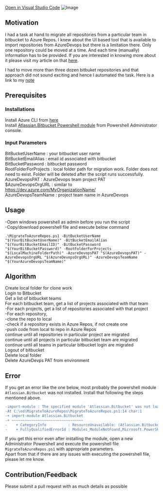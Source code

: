 [Open in Visual Studio Code](https://open.vscode.dev/kunduso/MigrateToAzureRepos)
![Image](https://skdevops.files.wordpress.com/2020/07/21.-migratingfrombbtoar-image0-1.png)
## Motivation

I had a task at hand to migrate all repositories from a particular team in bitbucket to Azure Repos. I knew about the UI based tool that is available to import repositories from AzureDevops but there is a limitation there. Only one repository could be moved at a time. And each time (manually) information has to be provided. If you are interested in knowing more about it please visit my article on that [here](http://skundunotes.com/2020/07/10/migrating-a-repository-from-bitbucket-to-azure-repos-ui-based/).

I had to move more than three dozen bitbuket repositories and that approach did not sound exciting and hence I automated the task. Here is a link to my [note](http://skundunotes.com/2020/07/10/migrating-a-repository-from-bitbucket-to-azure-repos-using-powershell/)

## Prerequisites
### **Installations**
Install Azure CLI from [here](https://docs.microsoft.com/en-us/cli/azure/install-azure-cli?view=azure-cli-latest)
<br />Install [Atlassian.Bitbucket Powershell module](https://www.powershellgallery.com/packages/Atlassian.Bitbucket/0.14.0) from Powershell Administrator console.
### **Input Parameters**
BitBucketUserName : your bitbucket user name
<br />BitBucketEmailAlias : email id associated with bitbucket
<br />BitBucketPassword : bitbucket password
<br />RootFolderForProjects : local folder path for migration work. Folder does not need to exist. Folder will be deleted after the script runs successfully.
<br />AzureDevopsPAT : AzureDevops team project PAT
<br />$AzureDevopsOrgURL : similar to https://dev.azure.com/MyOrganizationName/
<br />AzureDevopsTeamName : project team name in AzureDevops

## Usage
-Open windows powershell as admin before you run the script
<br />-Copy/download powershell file and execute below command

<pre><code>.\MigrateToAzureRepos.ps1 -BitBucketUserName "$(YourBitBucketUserName)" -BitBucketEmailAlias "$(YourBitBucketEmailID)" -BitBucketPassword "$(YourBitBucketPassword)" -RootFolderForProjects "$(LocalMachineFolderPath)" -AzureDevopsPAT "$(AzureDevopsPAT)" -AzureDevopsOrgURL "$(AzureDevopsOrgURL)" -AzureDevopsTeamName "$(YourAzureDevopsTeamName)"</code></pre>

## Algorithm
Create local folder for clone work
<br />Login to Bitbucket
<br />Get a list of bitbucket teams
<br />For each bitbucket team, get a list of projects associated with that team
<br />    -For each projects, get a list of repositories associated with that project
<br />        -For each repository,
<br />            -clone the repo to local
<br />            -check if a repository exists in Azure Repos, if not create one
<br />            -push code from local to repo in Azure Repos
<br />        continue until all repositories in particular project are migrated
<br />    continue until all projects in particular bitbucket team are migrated
<br />continue until all teams in particular bitbucket login are migrated
<br />Logout of bitbucket
<br />Delete local folder
<br />Delete AzureDevps PAT from environment
## Error
If you get an error like the one below, most probably the powershell module `Atlassian.Bitbucket` was not installed. Install that following the steps mentioned above.
```diff
-import-module : The specified module 'Atlassian.Bitbucket' was not loaded because no valid module file was found in any module directory.
-At C:\ed\MigrateToAzureRepos\MigrateToAzureRepos.ps1:14 char:1
-+ import-module Atlassian.Bitbucket
-+ ~~~~~~~~~~~~~~~~~~~~~~~~~~~~~~~~~
-    + CategoryInfo          : ResourceUnavailable: (Atlassian.Bitbucket:String) [Import-Module], FileNotFoundException
-    + FullyQualifiedErrorId : Modules_ModuleNotFound,Microsoft.PowerShell.Commands.ImportModuleCommand
```
If you get this error even after installing the module, open a new Administrator Powershell and execute the powershell file `MigrateToAzureRepos.ps1` with appropriate parameters.
<br /> Apart from that if there are any issues with executing the powershell file, please let me know.

## Contribution/Feedback
Please submit a pull request with as much details as possible
